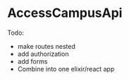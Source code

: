 # AccessCampusApi

Todo:
- make routes nested
- add authorization
- add forms
- Combine into one elixir/react app
